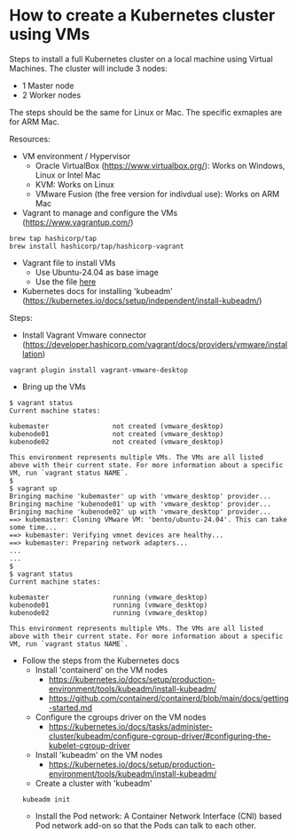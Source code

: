 # How to create a Kubernetes cluster using VMs

Steps to install a full Kubernetes cluster on a local machine using Virtual Machines. The cluster will include 3 nodes:
* 1 Master node
* 2 Worker nodes

The steps should be the same for Linux or Mac. The specific exmaples are for ARM Mac.

Resources:
* VM environment / Hypervisor
  * Oracle VirtualBox (https://www.virtualbox.org/): Works on Windows, Linux or Intel Mac
  * KVM: Works on Linux
  * VMware Fusion (the free version for indivdual use): Works on ARM Mac
* Vagrant to manage and configure the VMs (https://www.vagrantup.com/)
```
brew tap hashicorp/tap
brew install hashicorp/tap/hashicorp-vagrant
```
* Vagrant file to install VMs
  * Use Ubuntu-24.04 as base image
  * Use the file [here](./Vagrantfile)
* Kubernetes docs for installing 'kubeadm' (https://kubernetes.io/docs/setup/independent/install-kubeadm/)

Steps:
* Install Vagrant Vmware connector (https://developer.hashicorp.com/vagrant/docs/providers/vmware/installation)
```
vagrant plugin install vagrant-vmware-desktop
```
* Bring up the VMs
```
$ vagrant status
Current machine states:

kubemaster                not created (vmware_desktop)
kubenode01                not created (vmware_desktop)
kubenode02                not created (vmware_desktop)

This environment represents multiple VMs. The VMs are all listed
above with their current state. For more information about a specific
VM, run `vagrant status NAME`.
$
$ vagrant up
Bringing machine 'kubemaster' up with 'vmware_desktop' provider...
Bringing machine 'kubenode01' up with 'vmware_desktop' provider...
Bringing machine 'kubenode02' up with 'vmware_desktop' provider...
==> kubemaster: Cloning VMware VM: 'bento/ubuntu-24.04'. This can take some time...
==> kubemaster: Verifying vmnet devices are healthy...
==> kubemaster: Preparing network adapters...
...
...
$ 
$ vagrant status
Current machine states:

kubemaster                running (vmware_desktop)
kubenode01                running (vmware_desktop)
kubenode02                running (vmware_desktop)

This environment represents multiple VMs. The VMs are all listed
above with their current state. For more information about a specific
VM, run `vagrant status NAME`.
```

* Follow the steps from the Kubernetes docs
  * Install 'containerd' on the VM nodes
    * https://kubernetes.io/docs/setup/production-environment/tools/kubeadm/install-kubeadm/
    * https://github.com/containerd/containerd/blob/main/docs/getting-started.md
  * Configure the cgroups driver on the VM nodes
    * https://kubernetes.io/docs/tasks/administer-cluster/kubeadm/configure-cgroup-driver/#configuring-the-kubelet-cgroup-driver
  * Install 'kubeadm' on the VM nodes
    * https://kubernetes.io/docs/setup/production-environment/tools/kubeadm/install-kubeadm/
  * Create a cluster with 'kubeadm'
  ```
  kubeadm init
  ```
  * Install the Pod network: A Container Network Interface (CNI) based Pod network add-on so that the Pods can talk to each other.